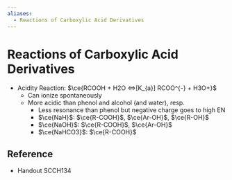 ```yaml
---
aliases:
  - Reactions of Carboxylic Acid Derivatives
---
```


# Reactions of Carboxylic Acid Derivatives

- Acidity Reaction: $\ce{RCOOH + H2O <=>[K_{a}] RCOO^{-} + H3O+}$
	- Can ionize spontaneously
	- More acidic than phenol and alcohol (and water), resp.
		- Less resonance than phenol but negative charge goes to high EN
		- $\ce{NaH}$: $\ce{R-COOH}$, $\ce{Ar-OH}$, $\ce{R-OH}$
		- $\ce{NaOH}$: $\ce{R-COOH}$, $\ce{Ar-OH}$
		- $\ce{NaHCO3}$: $\ce{R-COOH}$

## Reference

- Handout SCCH134
